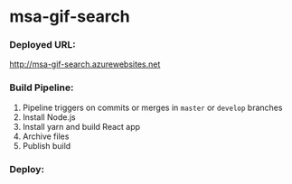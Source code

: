 # msa-gif-search

### Deployed URL:
http://msa-gif-search.azurewebsites.net

### Build Pipeline:
1) Pipeline triggers on commits or merges in `master` or `develop` branches
2) Install Node.js
3) Install yarn and build React app
4) Archive files
5) Publish build

### Deploy:




